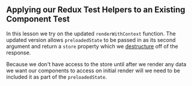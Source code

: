 ## Applying our Redux Test Helpers to an Existing Component Test

In this lesson we try on the updated `renderWithContext` function. The updated version allows `preloadedState` to be passed in as its second argument and return a `store` property which we [destructure](https://developer.mozilla.org/en-US/docs/Web/JavaScript/Reference/Operators/Destructuring_assignment#object_destructuring) off of the response.

Because we don't have access to the store until after we render any data we want our components to access on initial render will we need to be included it as part of the `preloadedState`.